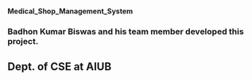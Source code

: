 #### Medical_Shop_Management_System
### Badhon Kumar Biswas   and his team member developed this project.
## Dept. of CSE at AIUB
